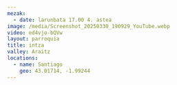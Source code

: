 ```yaml
---
mezak:
  - date: larunbata 17.00 4. astea
image: /media/Screenshot_20250330_190929_YouTube.webp
video: ed4vjo-bQVw
layout: parroquia
title: intza
valley: Araitz
locations:
  - name: Santiago
    geo: 43.01714, -1.99244
---
```

